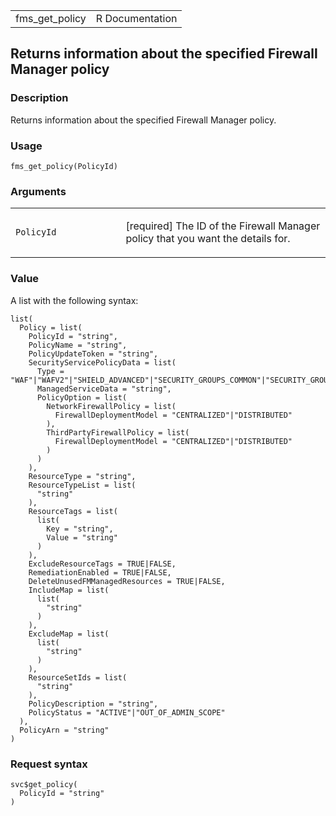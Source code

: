 <table style="width: 100%;">
<tbody>
<tr class="odd">
<td>fms_get_policy</td>
<td style="text-align: right;">R Documentation</td>
</tr>
</tbody>
</table>

## Returns information about the specified Firewall Manager policy

### Description

Returns information about the specified Firewall Manager policy.

### Usage

    fms_get_policy(PolicyId)

### Arguments

<table>
<colgroup>
<col style="width: 35%" />
<col style="width: 65%" />
</colgroup>
<tbody>
<tr class="odd">
<td><code id="fms_get_policy_:_PolicyId">PolicyId</code></td>
<td><p>[required] The ID of the Firewall Manager policy that you want
the details for.</p></td>
</tr>
</tbody>
</table>

### Value

A list with the following syntax:

    list(
      Policy = list(
        PolicyId = "string",
        PolicyName = "string",
        PolicyUpdateToken = "string",
        SecurityServicePolicyData = list(
          Type = "WAF"|"WAFV2"|"SHIELD_ADVANCED"|"SECURITY_GROUPS_COMMON"|"SECURITY_GROUPS_CONTENT_AUDIT"|"SECURITY_GROUPS_USAGE_AUDIT"|"NETWORK_FIREWALL"|"DNS_FIREWALL"|"THIRD_PARTY_FIREWALL"|"IMPORT_NETWORK_FIREWALL",
          ManagedServiceData = "string",
          PolicyOption = list(
            NetworkFirewallPolicy = list(
              FirewallDeploymentModel = "CENTRALIZED"|"DISTRIBUTED"
            ),
            ThirdPartyFirewallPolicy = list(
              FirewallDeploymentModel = "CENTRALIZED"|"DISTRIBUTED"
            )
          )
        ),
        ResourceType = "string",
        ResourceTypeList = list(
          "string"
        ),
        ResourceTags = list(
          list(
            Key = "string",
            Value = "string"
          )
        ),
        ExcludeResourceTags = TRUE|FALSE,
        RemediationEnabled = TRUE|FALSE,
        DeleteUnusedFMManagedResources = TRUE|FALSE,
        IncludeMap = list(
          list(
            "string"
          )
        ),
        ExcludeMap = list(
          list(
            "string"
          )
        ),
        ResourceSetIds = list(
          "string"
        ),
        PolicyDescription = "string",
        PolicyStatus = "ACTIVE"|"OUT_OF_ADMIN_SCOPE"
      ),
      PolicyArn = "string"
    )

### Request syntax

    svc$get_policy(
      PolicyId = "string"
    )
